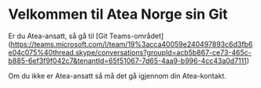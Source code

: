 # Velkommen til Atea Norge sin Git

Er du Atea-ansatt, så gå til [Git Teams-området] (https://teams.microsoft.com/l/team/19%3acca40059e240497893c6d3fb6e04c075%40thread.skype/conversations?groupId=acb5b867-ce73-465c-b885-6ef3f9f042c7&tenantId=65f51067-7d65-4aa9-b996-4cc43a0d7111)

Om du ikke er Atea-ansatt så må det gå igjennom din Atea-kontakt.
